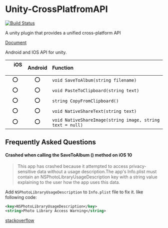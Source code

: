 # Unity-CrossPlatfromAPI

[![Build Status](https://travis-ci.org/litefeel/Unity-CrossPlatformAPI.svg?branch=master)](https://travis-ci.org/litefeel/Unity-CrossPlatformAPI)

A unity plugin that provides a unified cross-platform API


[Document](https://litefeel.github.io/UnityCrossPlatformApi/Documentation/DoxygenOutput/html/index.html)

Android and IOS API for unity.


| &nbsp;&nbsp;&nbsp;  iOS &nbsp;&nbsp;&nbsp;  | Android |Function|
|:---:|:-------:|:----|
| :o: |  :o:    | `void SaveToAlbum(string filename)` |
| :o: |  :o:    | `void PasteToClipboard(string text)` |
| :o: |  :o:    | `string CopyFromClipboard()` |
| :o: |  :o:    | `void NativeShareText(string text)` |
| :o: |  :o:    | `void NativeShareImage(string image, string text = null)` |



## Frequently Asked Questions

#### Crashed when calling the SaveToAlbum () method on iOS 10

> This app has crashed because it attempted to access privacy-sensitive data without a usage description.The app's Info.plist must contain an NSPhotoLibraryUsageDescription key with a string value explaining to the user how the app uses this data.

Add `NSPhotoLibraryUsageDescription` to `Info.plist` file to fix it.
like following code:

~~~ xml
<key>NSPhotoLibraryUsageDescription</key>
<string>Photo Library Access Warning</string>
~~~

[stackoverflow](https://stackoverflow.com/questions/39519773/nsphotolibraryusagedescription-key-must-be-present-in-info-plist-to-use-camera-r)
